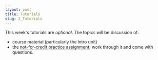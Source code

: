 ```yaml
---
layout: post
title: Tutorials 
slug: 2_Tutorials
---
```


This week's tutorials are _optional_. The topics will be discussion of:

* course material (particularly the Intro unit)
* the [not-for-credit practice assignment](/materials/intro.asn.pdf); work through it and come with questions.

